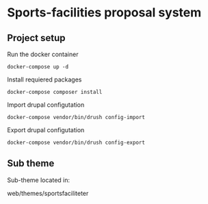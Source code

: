 # Sports-facilities proposal system

## Project setup

Run the docker container

`docker-compose up -d`

Install requiered packages

`docker-compose composer install`

Import drupal configutation

`docker-compose vendor/bin/drush config-import`

Export drupal configutation

`docker-compose vendor/bin/drush config-export`

## Sub theme

Sub-theme located in:

web/themes/sportsfaciliteter

